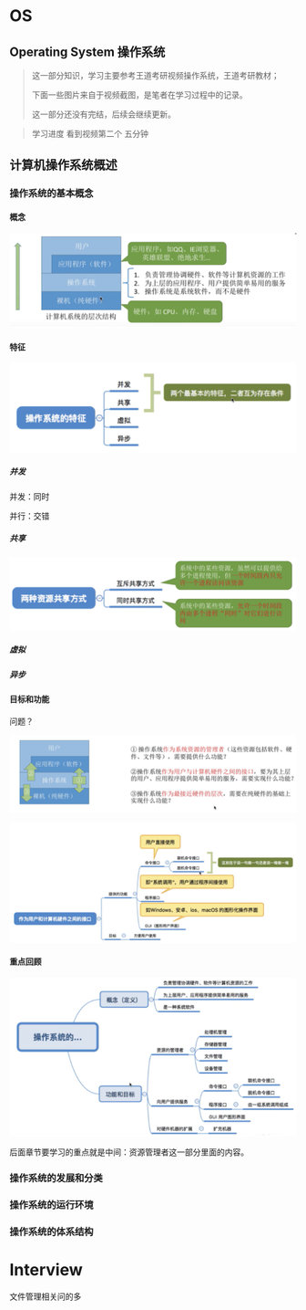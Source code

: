 # OS

## Operating System 操作系统



> 这一部分知识，学习主要参考王道考研视频操作系统，王道考研教材；
>
> 下面一些图片来自于视频截图，是笔者在学习过程中的记录。
>
> 这一部分还没有完结，后续会继续更新。



>学习进度 看到视频第二个 五分钟

## 计算机操作系统概述 

### 操作系统的基本概念

#### 概念

![image-20210108093311375](../media/pictures/OS.assets/image-20210108093311375.png)



#### 特征

![image-20210108112053279](../media/pictures/OS.assets/image-20210108112053279.png)



##### 并发

并发：同时

并行：交错

##### 共享

![image-20210108112115809](../media/pictures/OS.assets/image-20210108112115809.png)



##### 虚拟

##### 异步

#### 目标和功能

问题？

![image-20210108112140625](../media/pictures/OS.assets/image-20210108112140625.png)

![image-20210108112207799](../media/pictures/OS.assets/image-20210108112207799.png)



#### 重点回顾

![image-20210108112238233](../media/pictures/OS.assets/image-20210108112238233.png)



后面章节要学习的重点就是中间：资源管理者这一部分里面的内容。



### 操作系统的发展和分类

### 操作系统的运行环境

### 操作系统的体系结构



# Interview

文件管理相关问的多